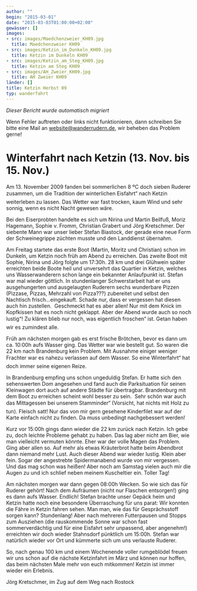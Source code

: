 ```yaml
---
author: ""
begin: "2015-03-01"
date: "2015-03-03T01:00:00+02:00"
gewässer: []
images:
- src: images/Maedchenzweier_KH09.jpg
  title: Maedchenzweier KH09
- src: images/Ketzin_im_Dunkeln_KH09.jpg
  title: Ketzin im Dunkeln KH09
- src: images/Ketzin_am_Steg_KH09.jpg
  title: Ketzin am Steg KH09
- src: images/AH_Zweier_KH09.jpg
  title: AH Zweier KH09
länder: []
title: Ketzin Herbst 09
typ: wanderfahrt
---
```



*Dieser Bericht wurde automatisch migriert*

Wenn Fehler auftreten oder links nicht funktionieren, dann schreiben Sie bitte eine Mail an website@wanderrudern.de, wir beheben das Problem gerne!



# Winterfahrt nach Ketzin (13. Nov. bis 15. Nov.)


Am 13. November 2009 fanden bei sommerlichen 8 ºC doch sieben Ruderer zusammen, um die Tradition der winterlichen Eisfahrt“ nach Ketzin weiterleben zu lassen. Das Wetter war fast trocken, kaum Wind und sehr sonnig, wenn es nicht Nacht gewesen wäre.

Bei den Eiserprobten handelte es sich um Nirina und Martin Beilfuß, Moriz Hagemann, Sophie v. Fromm, Christian Grabert und Jörg Kretschmer. Der siebente Mann war unser lieber Stefan Biastock, der gerade eine neue Form der Schweinegrippe züchten musste und den Landdienst übernahm.

Am Freitag startete das erste Boot (Martin, Moritz und Christian) schon im Dunkeln, um Ketzin noch früh am Abend zu erreichen. Das zweite Boot mit Sophie, Nirina und Jörg folgte um 17:30h. 28 km und drei Glühwein später erreichten beide Boote heil und unversehrt das Quartier in Ketzin, welches uns Wasserwanderern schon lange ein bekannter Anlaufpunkt ist. Stefan war mal wieder göttlich. In stundenlanger Schwerstarbeit hat er uns ausgehungerten und ausgelaugten Ruderern sechs wunderbare Pizzen (Pizzase, Pizzas, Mehrzahl von Pizza???) zubereitet und selbst den Nachtisch frisch…eingekauft. Schade nur, dass er vergessen hat diesen auch hin zustellen.  Geschmeckt hat es aber allen! Nur mit dem Knick im Kopfkissen hat es noch nicht geklappt. Aber der Abend wurde auch so noch lustig“! Zu klären blieb nur noch, was eigentlich froschen“ ist. Getan haben wir es zumindest alle.

Früh am nächsten morgen gab es erst frische Brötchen, bevor es dann um ca. 10:00h aufs Wasser ging. Das Wetter war wie bestellt gut. So waren die 22 km nach Brandenburg kein Problem. Mit Ausnahme einiger weniger Frachter war es nahezu verlassen auf dem Wasser. So eine Winterfahrt“ hat doch immer seine eigenen Reize.

In Brandenburg empfing uns schon ungeduldig Stefan. Er hatte sich den sehenswerten Dom angesehen und fand auch die Parksituation für seinen Kleinwagen dort auch auf andere Städte für übertragbar. Brandenburg mit dem Boot zu erreichen scheint wohl besser zu sein.  Sehr schön war auch das Mittagessen bei unserem Stamminder“ (Vorsicht, hat nichts mit Holz zu tun). Fleisch satt! Nur das von mir gern gesehene Kinderfilet war auf der Karte einfach nicht zu finden. Da muss unbedingt nachgebessert werden!

Kurz vor 15:00h gings dann wieder die 22 km zurück nach Ketzin. Ich gebe zu, doch leichte Probleme gehabt zu haben. Das lag aber nicht am Bier, wie man vielleicht vermuten könnte. Eher war der volle Magen das Problem. Ging aber allen so. Auf mehr als etwas Kräuterbrot hatte beim Abendbrot dann niemand mehr Lust. Auch dieser Abend war wieder lustig. Klein aber fein. Sogar der angestrebte Spidermanabend wurde von mir vergessen. Und das mag schon was heißen! Aber noch am Samstag vielen auch mir die Augen zu und ich schlief neben meinem Kuscheltier ein. Toller Tag!

Am nächsten morgen war dann gegen 08:00h Wecken. So wie sich das für Ruderer gehört! Nach dem Aufräumen (nicht nur Flaschen entsorgen!) ging es dann aufs Wasser. Endlich! Stefan brachte unser Gepäck heim und Ketzin hatte noch eine besondere Überraschung für uns parat: Wir konnten die Fähre in Ketzin fahren sehen. Man man, wie das für Gesprächsstoff sorgen kann? Stundenlang! Aber nach mehreren Futterpausen und Stopps zum Ausziehen (die rauskommende Sonne war schon fast sommerverdächtig und für eine Eisfahrt sehr unpassend, aber angenehm!) erreichten wir doch wieder Stahnsdorf pünktlich um 15:00h. Stefan war natürlich wieder vor Ort und kümmerte sich um uns verlauste Ruderer.

So, nach genau 100 km und einem Wochenende voller rumgeblödel freuen wir uns schon auf die nächste Ketzinfahrt im März und können nur hoffen, das beim nächsten Male mehr von euch mitkommen! Ketzin ist immer wieder ein Erlebnis.

Jörg Kretschmer, im Zug auf dem Weg nach Rostock
